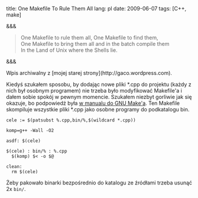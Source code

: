 title: One Makefile To Rule Them All
lang: pl
date: 2009-06-07
tags: [C++, make]

&&&

> One Makefile to rule them all, One Makefile to find them,<br />
> One Makefile to bring them all and in the batch compile them<br />
> In the Land of Unix where the Shells lie.

&&&

<p class="sidenote">Wpis archiwalny z [mojej starej strony](http://gaco.wordpress.com).</p>

Kiedyś szukałem sposobu, by dodając nowe pliki \*.cpp do projektu
(każdy z nich był osobnym programem) nie trzeba było modyfikować
Makefile'a i dałem sobie spokój w pewnym momencie.  Szukałem niezbyt
gorliwie jak się okazuje, bo podpowiedź była
[w manualu do GNU Make'a](http://www.gnu.org/software/make/manual/html_node/Wildcard-Function.html).
Ten Makefile skompiluje wszystkie pliki \*.cpp jako osobne programy do
podkatalogu bin.

    cele := $(patsubst %.cpp,bin/%,$(wildcard *.cpp))

    komp=g++ -Wall -O2

    asdf: $(cele)

    $(cele) : bin/% : %.cpp
      $(komp) $< -o $@

    clean:
      rm $(cele)

Żeby pakowało binarki bezpośrednio do katalogu ze źródłami trzeba usunąć 2x `bin/`.
